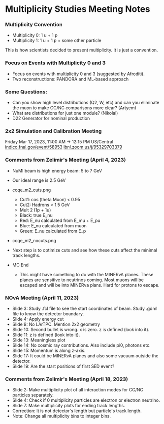 # Multiplicity Studies Meeting Notes

### Multiplicity Convention
- Multiplicity 0: 1 u + 1 p
- Multiplicity 1: 1 u + 1 p + some other particle

This is how scientists decided to present multiplicity. It is just a convention.

### Focus on Events with Multiplicity 0 and 3
- Focus on events with multiplicity 0 and 3 (suggested by Afroditi).
- Two reconstructions: PANDORA and ML-based approach

### Some Questions:
- Can you show high level distributions (Q2, W, etc) and can you eliminate the muon to make CC/NC comparisons more clear? (Artyem)
- What are distributions for just one module? (Nikolai)
- D22 Generator for nominal production

### 2x2 Simulation and Calibration Meeting
Friday Mar 17, 2023, 11:00 AM → 12:15 PM US/Central
[indico.fnal.gov/event/58953](http://indico.fnal.gov/event/58953)
[lbnl.zoom.us/j/95329703379](http://lbnl.zoom.us/j/95329703379)

### Comments from Zelimir's Meeting (April 4, 2023)
- NuMI beam is high energy beam: 5 to 7 GeV
- Our ideal range is 2.5 GeV
- ccqe_m2_cuts.png
  - Cut1: cos (theta Muon) < 0.95
  - Cut2: Hadrons < 1.5 GeV
  - Mult 2 (1p + 1u)
  - Black: true E_nu
  - Red: E_nu calculated from E_mu + E_pu
  - Blue: E_nu calculated from muon
  - Green: E_nu calculated from E_p

- ccqe_m2_nocuts.png
- Next step is to optimize cuts and see how these cuts affect the minimal track lengths.
- MC End
  - This might have something to do with the MINERvA planes. These planes are sensitive to neutrinos coming. Most muons will be escaped and will be into MINERva plans. Hard for protons to escape.

### NOvA Meeting (April 11, 2023)
- Slide 3: Study .fcl file to see the start coordinates of beam. Study .gdml file to know the detector boundary.
- Slide 4: Apply energy cut
- Slide 9: No LArTPC. Mention 2x2 geometry
- Slide 10: Second bullet is wrong. x is zero. z is defined (look into it).
- Slide 11: z is defined (look into it).
- Slide 13: Meaningless plot
- Slide 14: No cosmic ray contributions. Also include pi0, photons etc.
- Slide 15: Momentum is along z-axis.
- Slide 17: It could be MINERvA planes and also some vacuum outside the detector.
- Slide 19: Are the start positions of first SED event?

### Comments from Zelimir's Meeting (April 18, 2023)
- Slide 2: Make multiplicity plot of all interaction modes for CC/NC particles separately.
- Slide 4: Check if 0 multiplicity particles are electron or electron neutrino.
- Slide 7: Make multiplicity plots for ending track lengths.
- Correction: It is not detector's length but particle's track length.
- Note: Change all multiplicity bins to integer bins.
